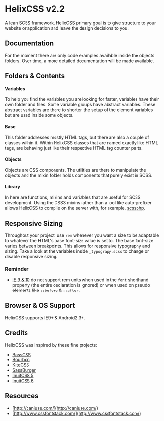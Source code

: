 
# HelixCSS v2.2

A lean SCSS framework. HelixCSS primary goal is to give structure to your website or application and
leave the design decisions to you.

## Documentation

For the moment there are only code examples available inside the objects folders. Over time, a more
detailed documentation will be made available.

## Folders & Contents

#### Variables

To help you find the variables you are looking for faster, variables have their own folder and files.
Some variable groups have abstract variables. These abstract variables are there to shorten the setup
of the element variables but are used inside some objects.

#### Base

This folder addresses mostly HTML tags, but there are also a couple of classes within it. Within
HelixCSS classes that are named exactly like HTML tags, are behaving just like their respective HTML
tag counter parts.

#### Objects

Objects are CSS components. The utilities are there to manipulate the objects and the mixin folder
holds components that purely exist in SCSS.

#### Library

In here are functions, mixins and variables that are useful for SCSS development. Using the CSS3
mixins rather than a tool like auto-prefixer allows HelixCSS to compile on the server with, for
example, [scssphp](http://leafo.net/scssphp/).

## Responsive Sizing

Throughout your project, use `rem` whenever you want a size to be adaptable to whatever the
HTML's base font-size value is set to. The base font-size varies between breakpoints. This allows for
responsive typography and sizing. Take a look at the variables inside `_typograpy.scss` to change or
disable responsive sizing.

### Reminder

- [IE 9 & 10](http://caniuse.com/#search=rem) do not support rem units when used in the `font`
  shorthand property (the entire declaration is ignored) or when used on pseudo elements like
  `::before` & `::after`.

## Browser & OS Support

HelixCSS supports IE9+ & Android2.3+.

## Credits

HelixCSS was inspired by these fine projects:
- [BassCSS](http://www.basscss.com/)
- [Bourbon](http://bourbon.io/)
- [KiteCSS](http://hiloki.github.io/kitecss/)
- [SassBurger](http://joren.co/sass-burger/)
- [InuitCSS 5](https://github.com/csswizardry/inuit.css)
- [InuitCSS 6](https://github.com/inuitcss/inuitcss)

## Resources

- [http://caniuse.com/](http://caniuse.com/)
- [http://www.cssfontstack.com/](http://www.cssfontstack.com/)
